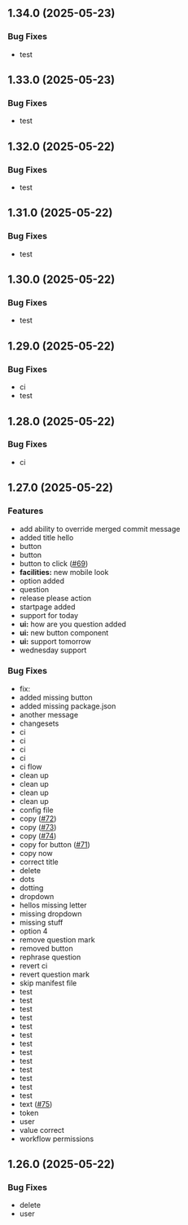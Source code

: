 ## 1.34.0 (2025-05-23)

### Bug Fixes

- test

## 1.33.0 (2025-05-23)

### Bug Fixes

- test

## 1.32.0 (2025-05-22)

### Bug Fixes

- test

## 1.31.0 (2025-05-22)

### Bug Fixes

- test

## 1.30.0 (2025-05-22)

### Bug Fixes

- test

## 1.29.0 (2025-05-22)

### Bug Fixes

- ci
- test

## 1.28.0 (2025-05-22)

### Bug Fixes

- ci

## 1.27.0 (2025-05-22)

### Features

- add ability to override merged commit message
- added title hello
- button
- button
- button to click ([#69](https://github.com/mrarnolds/test/issues/69))
- **facilities:** new mobile look
- option added
- question
- release please action
- startpage added
- support for today
- **ui:** how are you question added
- **ui:** new button component
- **ui:** support tomorrow
- wednesday support

### Bug Fixes

- fix:
- added missing button
- added missing package.json
- another message
- changesets
- ci
- ci
- ci
- ci
- ci flow
- clean up
- clean up
- clean up
- clean up
- config file
- copy ([#72](https://github.com/mrarnolds/test/issues/72))
- copy ([#73](https://github.com/mrarnolds/test/issues/73))
- copy ([#74](https://github.com/mrarnolds/test/issues/74))
- copy for button ([#71](https://github.com/mrarnolds/test/issues/71))
- copy now
- correct title
- delete
- dots
- dotting
- dropdown
- hellos missing letter
- missing dropdown
- missing stuff
- option 4
- remove question mark
- removed button
- rephrase question
- revert ci
- revert question mark
- skip manifest file
- test
- test
- test
- test
- test
- test
- test
- test
- test
- test
- test
- test
- test
- text ([#75](https://github.com/mrarnolds/test/issues/75))
- token
- user
- value correct
- workflow permissions

## 1.26.0 (2025-05-22)

### Bug Fixes

- delete
- user
